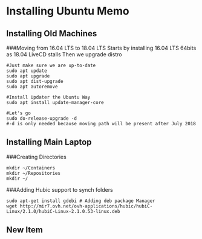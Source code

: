
# Installing Ubuntu Memo

## Installing Old Machines 

###Moving from 16.04 LTS to 18.04 LTS
Starts by installing 16.04 LTS 64bits as 18.04 LiveCD stalls
Then we upgrade distro
```shell
#Just make sure we are up-to-date
sudo apt update 
sudo apt upgrade
sudo apt dist-upgrade
sudo apt autoremove

#Install Updater the Ubuntu Way
sudo apt install update-manager-core

#Let's go
sudo do-release-upgrade -d
#-d is only needed because moving path will be present after July 2018 

```

## Installing Main Laptop

###Creating Directories
```shell
mkdir ~/Containers
mkdir ~/Repositories
mkdir ~/

```

###Adding Hubic support to synch folders
```shell
sudo apt-get install gdebi # Adding deb package Manager
wget http://mir7.ovh.net/ovh-applications/hubic/hubiC-Linux/2.1.0/hubiC-Linux-2.1.0.53-linux.deb

```

## New Item

```shell


```

